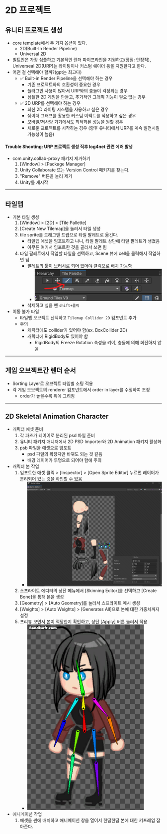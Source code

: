 # 2D 프로젝트
## 유니티 프로젝트 생성
- core template에서 두 가지 옵션이 있다.
    - 2D(Built-In Render Pipeline)
    - Universal 2D
- 빌트인은 가장 심플하고 기본적인 렌더 파이프라인을 지원하고(장점: 안정적), Universeal 2D(URP)는 라이팅이나 커스텀 쉐이더 등을 지원한다고 한다.
- 어떤 걸 선택해야 할까?(gpt는 최고다)
    - ✅ Built-in Render Pipeline을 선택해야 하는 경우
        - 기존 프로젝트와의 호환성이 중요한 경우
        - 플러그인 사용이 많아서 URP와의 충돌이 걱정되는 경우
        - 심플한 2D 게임을 만들고, 추가적인 그래픽 기능이 필요 없는 경우
    - ✅ 2D URP를 선택해야 하는 경우
        - 최신 2D 라이팅 시스템을 사용하고 싶은 경우
        - 쉐이더 그래프를 활용한 커스텀 이펙트를 적용하고 싶은 경우
        - 모바일/저사양 기기에서도 최적화된 성능을 원할 경우
        - 새로운 프로젝트를 시작하는 경우 (향후 유니티에서 URP를 계속 발전시킬 가능성이 높음)

#### Trouble Shooting: URP 프로젝트 생성 직후 log4net 관련 에러 발생
- com.unity.collab-proxy 패키지 제거하기
    1. [Window] > [Package Manager]
    2. Unity Collaborate 또는 Version Control 패키지를 찾는다.
    3. "Remove" 버튼을 눌러 제거
    4. Unity를 재시작


---

## 타일맵
- 기본 타일 생성
    1. [Window] > [2D] > [Tile Pallette]
    2. [Create New Tilemap]을 눌러서 타일 생성
    3. tile sprite를 드래그앤 드랍으로 타일 팔레트로 옮긴다.
        - 타일맵 애셋을 임포트하고 나니, 타일 팔레트 상단에 타일 팔레트가 생겼음
        <!-- - 뭐해서 생긴건지 정확히 모르겠다... -->
        - 아무튼 여기서 임포트한 것을 골라서 쓰면 됨
    4. 타일 팔레트에서 작업할 타일을 선택하고, Scene 뷰에 cell을 클릭해서 작업하면 됨
        - 팔레트의 툴이 브러시로 되어 있어야 클릭으로 배치 가능함
            - ![타일 팔레트 툴바](/assets/images/2d-project-image-01.png)
        - 삭제하고 싶을 땐 `shift+클릭`
- 이동 불가 타일
    - 타일맵 오브젝트 선택하고 `Tilemap Collider 2D` 컴포넌트 추가
    - 주의
        - 캐릭터에도 collider가 있어야 함(ex. BoxCollider 2D)
        - 캐릭터에 RigidBody도 있어야 함
            - RigidBody의 Freeze Rotation 속성을 켜야, 충돌에 의해 회전하지 않음

---

## 게임 오브젝트간 렌더 순서
- Sorting Layer로 오브젝트 타입별 소팅 적용
- 각 게임 오브젝트의 renderer 컴포넌트에서 order in layer를 수정하여 조정
    - order가 높을수록 위에 그려짐

---

## 2D Skeletal Animation Character
- 캐릭터 애셋 준비
    1. 각 파츠가 레이어로 분리된 psd 파일 준비
    2. 유니티 패키지 매니저에서 2D PSD Importer와 2D Animation 패키지 활성화
    3. psb 파일을 애셋으로 임포트
        - psd 파일의 확장자만 바꿔도 되는 것 같음
        - 배경 레이어가 투명으로 되어야 함에 주의
- 캐릭터 본 작업
    1. 임포트한 애셋 클릭 > [Inspector] > [Open Sprite Editor] 누르면 레이어가 분리되어 있는 것을 확인할 수 있음
        - ![스프라이트 에디터](/assets/images/2d-project-character-01.png)
    2. 스프라이트 에디터의 상잔 메뉴에서 [Skinning Editor]를 선택하고 [Create Bone]을 통해 본을 생성
    3. [Geometry] > [Auto Geometry]를 눌러서 스프라이트 메시 생성
    4. [Weights] > [Auto Weights] > [Generates All]으로 본에 대한 가중치까지 설정
    5. 프리뷰 보면서 본이 적당한지 확인하고, 상단 [Apply] 버튼 눌러서 적용
        - ![본 움직여보기](/assets/images/2d-project-character-02.gif)
- 애니메이션 작업
    1. 애셋을 씬에 배치하고 애니메이션 창을 열어서 한땀한땀 본에 대한 키프레임 잡아준다.
